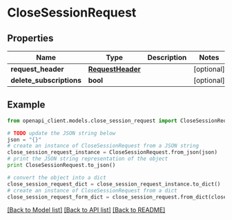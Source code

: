 # CloseSessionRequest


## Properties
Name | Type | Description | Notes
------------ | ------------- | ------------- | -------------
**request_header** | [**RequestHeader**](RequestHeader.md) |  | [optional] 
**delete_subscriptions** | **bool** |  | [optional] 

## Example

```python
from openapi_client.models.close_session_request import CloseSessionRequest

# TODO update the JSON string below
json = "{}"
# create an instance of CloseSessionRequest from a JSON string
close_session_request_instance = CloseSessionRequest.from_json(json)
# print the JSON string representation of the object
print CloseSessionRequest.to_json()

# convert the object into a dict
close_session_request_dict = close_session_request_instance.to_dict()
# create an instance of CloseSessionRequest from a dict
close_session_request_form_dict = close_session_request.from_dict(close_session_request_dict)
```
[[Back to Model list]](../README.md#documentation-for-models) [[Back to API list]](../README.md#documentation-for-api-endpoints) [[Back to README]](../README.md)


